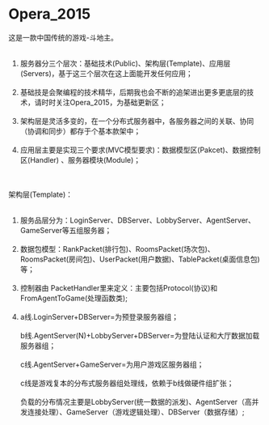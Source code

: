 # Opera_2015

这是一款中国传统的游戏-斗地主。<br><br>
1. 服务器分三个层次：基础技术(Public)、架构层(Template)、应用层(Servers)，基于这三个层次在这上面能开发任何应用；<br><br> 
2. 基础技是会聚编程的技术精华，后期我也会不断的追架进出更多更底层的技术，请时时关注Opera_2015，为基础更新区；<br><br> 
3. 架构层是灵活多变的，在一个分布式服务器中，各服务器之间的关联、协同（协调和同步）都存于个基本款架中；<br><br> 
4. 应用层主要是实现三个要求(MVC模型要求)：数据模型区(Pakcet)、数据控制区(Handler) 、服务器模块(Module)；<br><br> 

<br>架构层(Template)：<br><br>
1. 服务品层分为：LoginServer、DBServer、LobbyServer、AgentServer、GameServer等五组服务器；<br><br>
2. 数据包模型：RankPacket(排行包)、RoomsPacket(场次包)、RoomsPacket(房间包)、UserPacket(用户数据)、TablePacket(桌面信息包)等；<br><br>
3. 控制器由 PacketHandler里来定义：主要包括Protocol(协议)和FromAgentToGame(处理函数类);<br><br>
4. a线.LoginServer+DBServer=为预登录服务器组；<br><br>
b线.AgentServer(N)+LobbyServer+DBServer=为登陆认证和大厅数据加载服务器组；<br><br> 
c线.AgentServer+GameServer=为用户游戏区服务器组；<br><br>
c线是游戏复本的分布式服务器组处理线，依赖于b线做硬件组扩张；<br><br> 
负载的分布情况主要是LobbyServer(统一数据的派发)、AgentServer（高并发连接处理）、GameServer（游戏逻辑处理）、DBServer（数据存储）; <br><br> 

